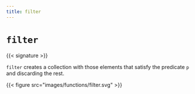 ```yaml
---
title: filter
---
```


# `filter`

{{< signature >}}

`filter` creates a collection with those elements that satisfy the predicate `p` and discarding the rest.

{{< figure src="images/functions/filter.svg" >}}
